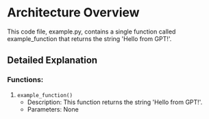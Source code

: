 # Architecture Overview
This code file, example.py, contains a single function called example_function that returns the string 'Hello from GPT!'.

## Detailed Explanation
### Functions:
1. `example_function()`
   - Description: This function returns the string 'Hello from GPT!'.
   - Parameters: None